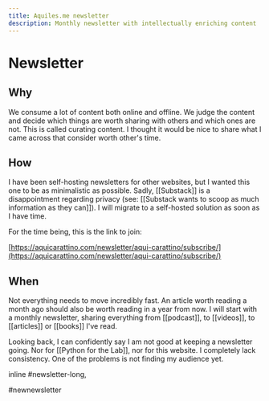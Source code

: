 ```yaml
---
title: Aquiles.me newsletter
description: Monthly newsletter with intellectually enriching content
---
```


# Newsletter
## Why
We consume a lot of content both online and offline. We judge the content and decide which things are worth sharing with others and which ones are not. This is called curating content. I thought it would be nice to share what I came across that consider worth other's time. 

## How
I have been self-hosting newsletters for other websites, but I wanted this one to be as minimalistic as possible. Sadly, [[Substack]] is a disappointment regarding privacy (see: [[Substack wants to scoop as much information as they can]]). I will migrate to a self-hosted solution as soon as I have time.  

For the time being, this is the link to join:

[https://aquicarattino.com/newsletter/aqui-carattino/subscribe/](https://aquicarattino.com/newsletter/aqui-carattino/subscribe/)

## When
Not everything needs to move incredibly fast. An article worth reading a month ago should also be worth reading in a year from now. I will start with a monthly newsletter, sharing everything from [[podcast]], to [[videos]], to [[articles]] or [[books]] I've read. 

Looking back, I can confidently say I am not good at keeping a newsletter going. Nor for [[Python for the Lab]], nor for this website. I completely lack consistency. One of the problems is not finding my audience yet. 

inline #newsletter-long,

#newnewsletter